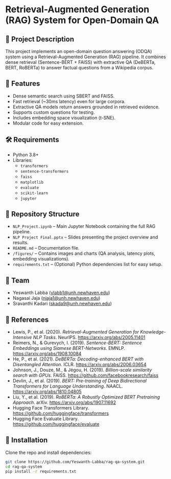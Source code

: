 # Retrieval-Augmented Generation (RAG) System for Open-Domain QA

## 📖 Project Description

This project implements an open-domain question answering (ODQA) system using a Retrieval-Augmented Generation (RAG) pipeline. It combines dense retrieval (Sentence-BERT + FAISS) with extractive QA (DeBERTa, BERT, RoBERTa) to answer factual questions from a Wikipedia corpus.

## 🚀 Features

- Dense semantic search using SBERT and FAISS.
- Fast retrieval (~30ms latency) even for large corpora.
- Extractive QA models return answers grounded in retrieved evidence.
- Supports custom questions for testing.
- Includes embedding space visualization (t-SNE).
- Modular code for easy extension.

## 🛠️ Requirements

- Python 3.8+
- Libraries:
  - `transformers`
  - `sentence-transformers`
  - `faiss`
  - `matplotlib`
  - `evaluate`
  - `scikit-learn`
  - `jupyter`

## 📂 Repository Structure

- `NLP_Project.ipynb` – Main Jupyter Notebook containing the full RAG pipeline.
- `NLP Project Final.pptx` – Slides presenting the project overview and results.
- `README.md` – Documentation file.
- `/figures/` – Contains images and charts (QA analysis, latency plots, embedding visualizations).
- `requirements.txt` – (Optional) Python dependencies list for easy setup.

## 👥 Team

- Yeswanth Labba (ylabb1@unh.newhaven.edu)
- Nagasai Jaja (njaja1@unh.newhaven.edu)
- Sravanthi Kadari (skada9@unh.newhaven.edu)

## 📄 References

- Lewis, P., et al. (2020). *Retrieval-Augmented Generation for Knowledge-Intensive NLP Tasks*. NeurIPS. https://arxiv.org/abs/2005.11401
- Reimers, N., & Gurevych, I. (2019). *Sentence-BERT: Sentence Embeddings using Siamese BERT-Networks*. EMNLP. https://arxiv.org/abs/1908.10084
- He, P., et al. (2021). *DeBERTa: Decoding-enhanced BERT with Disentangled Attention*. ICLR. https://arxiv.org/abs/2006.03654
- Johnson, J., Douze, M., & Jégou, H. (2019). *Billion-scale similarity search with GPUs*. FAISS. https://github.com/facebookresearch/faiss
- Devlin, J., et al. (2019). *BERT: Pre-training of Deep Bidirectional Transformers for Language Understanding*. NAACL. https://arxiv.org/abs/1810.04805
- Liu, Y., et al. (2019). *RoBERTa: A Robustly Optimized BERT Pretraining Approach*. arXiv. https://arxiv.org/abs/1907.11692
- Hugging Face Transformers Library. https://github.com/huggingface/transformers
- Hugging Face Evaluate Library. https://github.com/huggingface/evaluate

## 🔧 Installation

Clone the repo and install dependencies:

```bash
git clone https://github.com/Yeswanth-Labba/rag-qa-system.git
cd rag-qa-system
pip install -r requirements.txt


